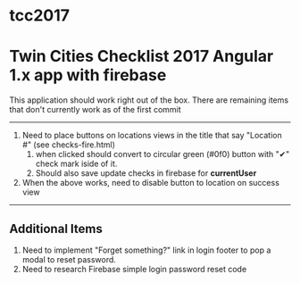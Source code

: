 # tcc2017
# Twin Cities Checklist 2017 Angular 1.x app with firebase

This application should work right out of the box. There are remaining items that don't currently work as of the first commit

* * *

1.  Need to place buttons on locations views in the title that say "Location #" (see checks-fire.html)
    1.  when clicked should convert to circular green (#0f0) button with "✔" check mark iside of it.
    2.  Should also save update checks in firebase for **currentUser**
2.  When the above works, need to disable button to location on success view

* * *

## Additional Items

1.  Need to implement "Forget something?" link in login footer to pop a modal to reset password.
2.  Need to research Firebase simple login password reset code
